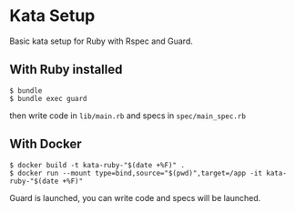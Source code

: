 # Kata Setup

Basic kata setup for Ruby with Rspec and Guard.

## With Ruby installed

```
$ bundle
$ bundle exec guard
```

then write code in `lib/main.rb` and specs in `spec/main_spec.rb`

## With Docker

```
$ docker build -t kata-ruby-"$(date +%F)" .
$ docker run --mount type=bind,source="$(pwd)",target=/app -it kata-ruby-"$(date +%F)"
```

Guard is launched, you can write code and specs will be launched.
